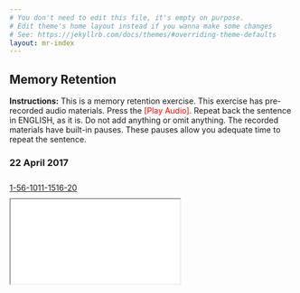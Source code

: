 ```yaml
---
# You don't need to edit this file, it's empty on purpose.
# Edit theme's home layout instead if you wanna make some changes
# See: https://jekyllrb.com/docs/themes/#overriding-theme-defaults
layout: mr-index
---
```




<h2>Memory Retention</h2>

<p><strong>Instructions:</strong> This is a memory retention exercise.  This exercise has pre-recorded audio materials.   Press the <span style="color: red;">[Play Audio]</span>.  Repeat back the sentence in ENGLISH, as it is.  Do not add anything or omit anything.  The recorded materials have built-in pauses. These pauses allow you adequate time to repeat the sentence.</p>

<h3>22 April 2017</h3>

<div class="MRE-menu" style="padding-bottom: 10px; padding-top: 10px;">
	<a class="active" href="mr-text01" target="aframe">1-5</a><a href="mr-text02" target="aframe">6-10</a><a href="mr-text03" target="aframe">11-15</a><a href="mr-text04" target="aframe">16-20</a>
</div>
		
<iframe class="MRE-iFrame" name="aframe" src="/oral/retention/mr-text01.html">
<p>Your browser does not support iframes.</p>
</iframe>

				